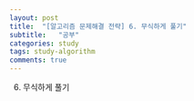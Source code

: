 ```yaml
---
layout: post
title:  "[알고리즘 문제해결 전략] 6. 무식하게 풀기"
subtitle:   "공부"
categories: study
tags: study-algorithm
comments: true
---
```


6. 무식하게 풀기
